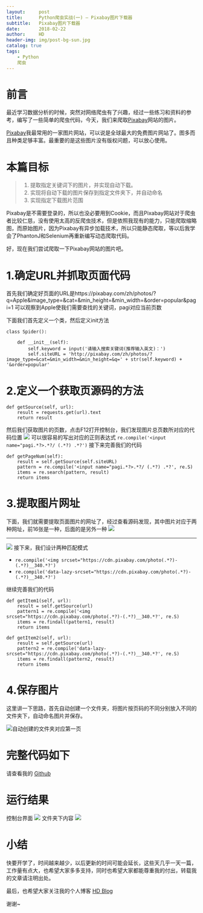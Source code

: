 ```yaml
---
layout:     post
title:      Python爬虫实战(一) — Pixabay图片下载器
subtitle:   Pixabay图片下载器
date:       2018-02-22
author:     HD
header-img: img/post-bg-sun.jpg
catalog: true
tags:
    - Python
    爬虫
---
```



# 前言
最近学习数据分析的时候，突然对网络爬虫有了兴趣，经过一些练习和资料的参考，编写了一些简单的爬虫代码，今天，我们来爬取[Pixabay][1]网站的图片。

[Pixabay][2]我最常用的一家图片网站，可以说是全球最大的免费图片网站了。图多而且种类足够丰富。最重要的是这些图片没有版权问题，可以放心使用。

# 本篇目标
> 1. 提取指定关键词下的图片，并实现自动下载。
> 2. 实现将自动下载的图片保存到指定文件夹下，并自动命名
> 3. 实现指定下载图片范围

Pixabay是不需要登录的，所以也没必要用到Cookie，而且Pixabay网站对于爬虫者比较仁慈，没有使用太高的反爬虫技术，但是依照我现有的能力，只能爬取缩略图，而原始图片，因为Pixabay有异步加载技术，所以只能静态爬取，等以后我学会了PhantonJ和Selenium再重新编写动态爬取代码。

好，现在我们尝试爬取一下Pixabay网站的图片吧。
# 1.确定URL并抓取页面代码
首先我们确定好页面的URL是https://pixabay.com/zh/photos/?q=Apple&image_type=&cat=&min_height=&min_width=&order=popular&pagi=1
可以观察到Apple使我们需要查找的关键词，pagi对应当前页数

下面我们首先定义一个类，然后定义init方法

    class Spider():
    
        def __init__(self):
            self.keyword = input('请输入搜索关键词(推荐输入英文)：') 
            self.siteURL = 'http://pixabay.com/zh/photos/?image_type=&cat=&min_width=&min_height=&q=' + str(self.keyword) + '&order=popular'

# 2.定义一个获取页源码的方法

    def getSource(self, url):
        result = requests.get(url).text
        return result
        
然后我们获取图片的页数，点击F12打开控制台，我们发现图片总页数所对应的代码位置
![][3]
可以很容易的写出对应的正则表达式
`re.compile('<input name="pagi.*?>.*?/ (.*?) .*?')`
接下来完善我们的代码

    def getPageNum(self):
        result = self.getSource(self.siteURL)
        pattern = re.compile('<input name="pagi.*?>.*?/ (.*?) .*?', re.S)
        items = re.search(pattern, result)
        return items

# 3.提取图片网址
下面，我们就需要提取页面图片的网址了，经过查看源码发现，其中图片对应于两种网址，前16张是一种，后面的是另外一种
![][4]


----------


![][5]
接下来，我们设计两种匹配模式

 - `re.compile('<img srcset="https://cdn.pixabay.com/photo(.*?)-(.*?)__340.*?')`
 - `re.compile('data-lazy-srcset="https://cdn.pixabay.com/photo(.*?)-(.*?)__340.*?')`
 
继续完善我们的代码

    def getItem1(self, url):
        result = self.getSource(url)
        pattern1 = re.compile('<img srcset="https://cdn.pixabay.com/photo(.*?)-(.*?)__340.*?', re.S)
        items = re.findall(pattern1, result)
        return items

    def getItem2(self, url):
        result = self.getSource(url)
        pattern2 = re.compile('data-lazy-srcset="https://cdn.pixabay.com/photo(.*?)-(.*?)__340.*?', re.S)
        items = re.findall(pattern2, result)
        return items
        
# 4.保存图片
这里讲一下思路，首先自动创建一个文件夹，将图片按页码的不同分别放入不同的文件夹下，自动命名图片并保存。

![自动创建的文件夹对应第一页][6]

# 完整代码如下
请查看我的
[Github][7]

# 运行结果
控制台界面
![][8]
文件夹下内容
![][9]

# 小结
快要开学了，时间越来越少，以后更新的时间可能会延长，这些天几乎一天一篇，工作量有点大，也希望大家多多支持，同时也希望大家都能尊重我的付出，转载我的文章请注明出处。

最后，也希望大家关注我的个人博客 [HD Blog][10]

谢谢~



    


  [1]: https://pixabay.com/
  [2]: https://pixabay.com/
  [3]: http://ww1.sinaimg.cn/large/6712cbb1ly1foog9z3cupj243c0z27wh.jpg
  [4]: http://ww1.sinaimg.cn/large/6712cbb1ly1foogeafa2sj23w41jqu0y.jpg
  [5]: http://ww1.sinaimg.cn/large/6712cbb1ly1foogeomemzj23v20hkx6i.jpg
  [6]: http://ww1.sinaimg.cn/large/6712cbb1ly1foogq2kcdoj21hx17edmi.jpg
  [7]: https://github.com/wanghaodi/PixabayPic
  [8]: http://ww1.sinaimg.cn/large/6712cbb1ly1foogyluoqbj22390wbtda.jpg
  [9]: http://ww1.sinaimg.cn/large/6712cbb1ly1foogz4q6vfj215h0tqn1q.jpg
  [10]: https://wanghaodi.top
